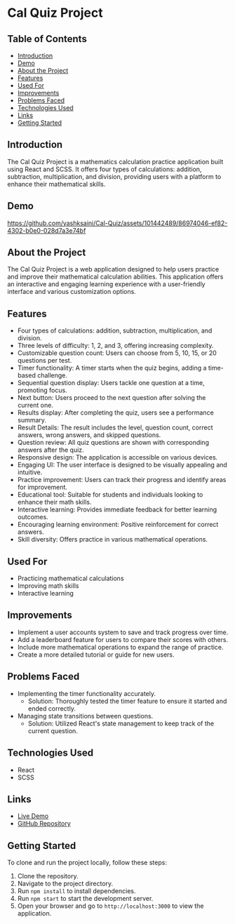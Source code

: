 # Cal Quiz Project

## Table of Contents
- [Introduction](#introduction)
- [Demo](#demo)
- [About the Project](#about-the-project)
- [Features](#features)
- [Used For](#used-for)
- [Improvements](#improvements)
- [Problems Faced](#problems-faced)
- [Technologies Used](#technologies-used)
- [Links](#links)
- [Getting Started](#getting-started)

## Introduction
The Cal Quiz Project is a mathematics calculation practice application built using React and SCSS. It offers four types of calculations: addition, subtraction, multiplication, and division, providing users with a platform to enhance their mathematical skills.

## Demo



https://github.com/yashksaini/Cal-Quiz/assets/101442489/86974046-ef82-4302-b0e0-028d7a3e74bf


## About the Project
The Cal Quiz Project is a web application designed to help users practice and improve their mathematical calculation abilities. This application offers an interactive and engaging learning experience with a user-friendly interface and various customization options.

## Features
- Four types of calculations: addition, subtraction, multiplication, and division.
- Three levels of difficulty: 1, 2, and 3, offering increasing complexity.
- Customizable question count: Users can choose from 5, 10, 15, or 20 questions per test.
- Timer functionality: A timer starts when the quiz begins, adding a time-based challenge.
- Sequential question display: Users tackle one question at a time, promoting focus.
- Next button: Users proceed to the next question after solving the current one.
- Results display: After completing the quiz, users see a performance summary.
- Result Details: The result includes the level, question count, correct answers, wrong answers, and skipped questions.
- Question review: All quiz questions are shown with corresponding answers after the quiz.
- Responsive design: The application is accessible on various devices.
- Engaging UI: The user interface is designed to be visually appealing and intuitive.
- Practice improvement: Users can track their progress and identify areas for improvement.
- Educational tool: Suitable for students and individuals looking to enhance their math skills.
- Interactive learning: Provides immediate feedback for better learning outcomes.
- Encouraging learning environment: Positive reinforcement for correct answers.
- Skill diversity: Offers practice in various mathematical operations.

## Used For
- Practicing mathematical calculations
- Improving math skills
- Interactive learning

## Improvements
- Implement a user accounts system to save and track progress over time.
- Add a leaderboard feature for users to compare their scores with others.
- Include more mathematical operations to expand the range of practice.
- Create a more detailed tutorial or guide for new users.

## Problems Faced
- Implementing the timer functionality accurately.
  - Solution: Thoroughly tested the timer feature to ensure it started and ended correctly.
- Managing state transitions between questions.
  - Solution: Utilized React's state management to keep track of the current question.

## Technologies Used
- React
- SCSS

## Links
- [Live Demo](https://cal-quiz.netlify.app/)
- [GitHub Repository](https://github.com/yashksaini/Cal-Quiz)

## Getting Started
To clone and run the project locally, follow these steps:
1. Clone the repository.
2. Navigate to the project directory.
3. Run `npm install` to install dependencies.
4. Run `npm start` to start the development server.
5. Open your browser and go to `http://localhost:3000` to view the application.
